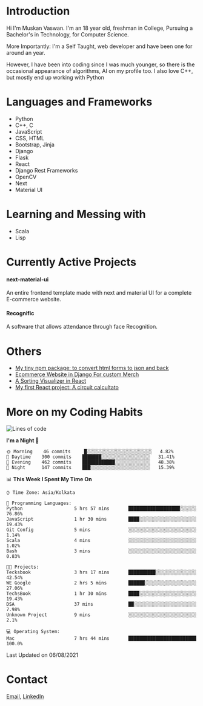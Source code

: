 <!-- - I’m currently working on:
&nbsp;&nbsp;&nbsp;&nbsp;&nbsp;&nbsp; *Circuits*[https://muskanvaswan.github.io/circuits] which, as the name suggests,  is a calculator for solving circuits with ease. This is my first React project
#### I’m currently learning : 
&nbsp;&nbsp;&nbsp;&nbsp;&nbsp;&nbsp; React.js
#### Ask me about:
&nbsp;&nbsp;&nbsp;&nbsp;&nbsp;&nbsp; Anything
#### How to reach me:
&nbsp;&nbsp;&nbsp;&nbsp;&nbsp;&nbsp; Email[mailto:muskanvaswan@gmail.com] LinkedIn[https://www.linkedin.com/in/muskan-vaswan?lipi=urn%3Ali%3Apage%3Ad_flagship3_profile_view_base_contact_details%3B%2FQpdlv5fQ12Ru4DkW2TysA%3D%3D]
#### Pronouns:
&nbsp;&nbsp;&nbsp;&nbsp;&nbsp;&nbsp; Her -->

# Introduction
Hi I'm Muskan Vaswan.
I'm an 18 year old,
freshman in College,
Pursuing a Bachelor's in Technology, for Computer Science.

More Importantly: I'm a Self Taught, web developer and have been one for around an year.

However, I have been into coding since I was much younger, so there is the occasional appearance of algorithms, AI on my profile too. I also love C++, but mostly end up working with Python


# Languages and Frameworks

- Python
- C++, C
- JavaScript
- CSS, HTML 
- Bootstrap, Jinja
- Django
- Flask
- React 
- Django Rest Frameworks
- OpenCV
- Next
- Material UI

# Learning and Messing with 

- Scala 
- Lisp

# Currently Active Projects

#### next-material-ui
An entire frontend template made with next and material UI for a complete E-commerce website.

#### Recognific
A software that allows attendance through face Recognition.

# Others
- [My tiny npm package: to convert html forms to json and back](https://www.npmjs.com/package/forms-dynamically)
- [Ecommerce Website in Django For custom Merch](https://merch-commerce.herokuapp.com/)
- [A Sorting Visualizer in React](https://muskanvaswan.github.io/SortingVisualizer/)
- [My first React project: A circuit calcultato](https://muskanvaswan.github.io/circuits)

# More on my Coding Habits

<!--START_SECTION:waka-->
![Lines of code](https://img.shields.io/badge/From%20Hello%20World%20I%27ve%20Written-394347%20lines%20of%20code-blue)

**I'm a Night 🦉** 

```text
🌞 Morning    46 commits     █░░░░░░░░░░░░░░░░░░░░░░░░   4.82% 
🌆 Daytime    300 commits    ███████░░░░░░░░░░░░░░░░░░   31.41% 
🌃 Evening    462 commits    ████████████░░░░░░░░░░░░░   48.38% 
🌙 Night      147 commits    ███░░░░░░░░░░░░░░░░░░░░░░   15.39%

```


📊 **This Week I Spent My Time On** 

```text
⌚︎ Time Zone: Asia/Kolkata

💬 Programming Languages: 
Python                   5 hrs 57 mins       ███████████████████░░░░░░   76.86% 
JavaScript               1 hr 30 mins        ████░░░░░░░░░░░░░░░░░░░░░   19.43% 
Git Config               5 mins              ░░░░░░░░░░░░░░░░░░░░░░░░░   1.14% 
Scala                    4 mins              ░░░░░░░░░░░░░░░░░░░░░░░░░   1.02% 
Bash                     3 mins              ░░░░░░░░░░░░░░░░░░░░░░░░░   0.83%

🐱‍💻 Projects: 
Tecksbook                3 hrs 17 mins       ██████████░░░░░░░░░░░░░░░   42.54% 
WE Google                2 hrs 5 mins        ██████░░░░░░░░░░░░░░░░░░░   27.06% 
TechsBook                1 hr 30 mins        ████░░░░░░░░░░░░░░░░░░░░░   19.43% 
DSA                      37 mins             ██░░░░░░░░░░░░░░░░░░░░░░░   7.98% 
Unknown Project          9 mins              ░░░░░░░░░░░░░░░░░░░░░░░░░   2.1%

💻 Operating System: 
Mac                      7 hrs 44 mins       █████████████████████████   100.0%

```


 Last Updated on 06/08/2021
<!--END_SECTION:waka-->

# Contact

[Email](mailto:muskanvaswan@gmail.com), [LinkedIn](https://www.linkedin.com/in/muskan-vaswan?lipi=urn%3Ali%3Apage%3Ad_flagship3_profile_view_base_contact_details%3B%2FQpdlv5fQ12Ru4DkW2TysA%3D%3D)



